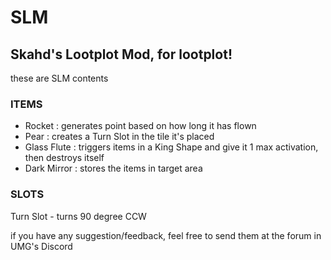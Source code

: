 # SLM
## Skahd's Lootplot Mod, for lootplot!
these are SLM contents

### ITEMS
- Rocket : generates point based on how long it has flown
- Pear : creates a Turn Slot in the tile it's placed
- Glass Flute : triggers items in a King Shape and give it 1 max activation, then destroys itself
- Dark Mirror : stores the items in target area
### SLOTS
Turn Slot - turns 90 degree CCW

if you have any suggestion/feedback, feel free to send them at the forum in UMG's Discord